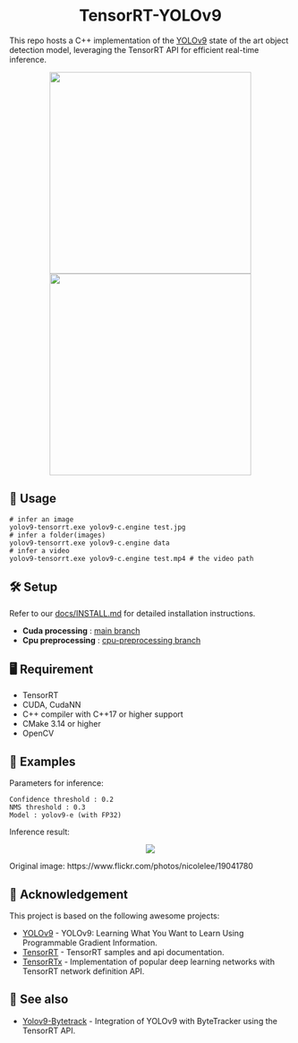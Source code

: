 
<h1 align="center"><span>TensorRT-YOLOv9</span></h1>

 This repo hosts a C++ implementation of the [YOLOv9](https://github.com/WongKinYiu/yolov9) state of the art object detection model, leveraging the TensorRT API for efficient real-time inference.
<p align="center" margin: 0 auto;>
  <img src="assets/traffic.gif" width="360px" />
  <img src="assets/parkinglot.gif" width="360px" /> 
</p>

## 🚀 Usage

``` shell
# infer an image
yolov9-tensorrt.exe yolov9-c.engine test.jpg
# infer a folder(images)
yolov9-tensorrt.exe yolov9-c.engine data
# infer a video
yolov9-tensorrt.exe yolov9-c.engine test.mp4 # the video path
```

## 🛠️ Setup

Refer to our [docs/INSTALL.md](https://github.com/spacewalk01/tensorrt-yolov9/blob/main/docs/INSTALL.md) for detailed installation instructions.

- **Cuda processing** : [main branch](https://github.com/spacewalk01/TensorRT-YOLOv9/tree/main)
- **Cpu preprocessing** : [cpu-preprocessing branch](https://github.com/spacewalk01/TensorRT-YOLOv9/tree/cpu_preprocessing)
  
## 🖥️ Requirement
   - TensorRT
   - CUDA, CudaNN
   - C++ compiler with C++17 or higher support
   - CMake 3.14 or higher
   - OpenCV

## 🌱 Examples

Parameters for inference:

``` 
Confidence threshold : 0.2
NMS threshold : 0.3
Model : yolov9-e (with FP32)
```

Inference result:

<p align="center" margin: 0 auto;>
  <img src="assets/street_o.jpg" /> 
</p>
Original image: https://www.flickr.com/photos/nicolelee/19041780

## 👏 Acknowledgement

This project is based on the following awesome projects:
- [YOLOv9](https://github.com/WongKinYiu/yolov9) - YOLOv9: Learning What You Want to Learn Using Programmable Gradient Information.
- [TensorRT](https://github.com/NVIDIA/TensorRT/tree/release/8.6/samples) - TensorRT samples and api documentation.
- [TensorRTx](https://github.com/wang-xinyu/tensorrtx) - Implementation of popular deep learning networks with TensorRT network definition API.

## 🔗 See also
- [Yolov9-Bytetrack](https://github.com/spacewalk01/yolov9-bytetrack-tensorrt) - Integration of YOLOv9 with ByteTracker using the TensorRT API.
